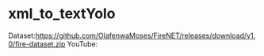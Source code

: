 # xml_to_textYolo  
Dataset:https://github.com/OlafenwaMoses/FireNET/releases/download/v1.0/fire-dataset.zip
YouTube:
